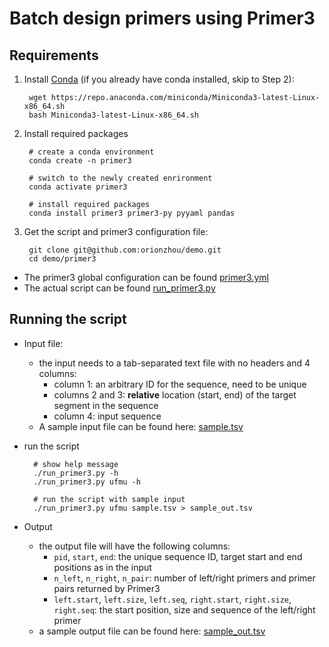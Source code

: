 # Batch design primers using Primer3

## Requirements
1. Install [Conda](https://docs.conda.io/en/latest/miniconda.html) (if you already have conda installed, skip to Step 2):

        wget https://repo.anaconda.com/miniconda/Miniconda3-latest-Linux-x86_64.sh
        bash Miniconda3-latest-Linux-x86_64.sh

2. Install required packages

        # create a conda environment
        conda create -n primer3

        # switch to the newly created enrironment
        conda activate primer3

        # install required packages
        conda install primer3 primer3-py pyyaml pandas

3. Get the script and primer3 configuration file:

        git clone git@github.com:orionzhou/demo.git
        cd demo/primer3

  * The primer3 global configuration can be found [primer3.yml](primer3.yml)
  * The actual script can be found [run_primer3.py](run_primer3.py)

## Running the script

* Input file:
  * the input needs to a tab-separated text file with no headers and 4 columns:
    * column 1: an arbitrary ID for the sequence, need to be unique
    * columns 2 and 3: **relative** location (start, end) of the target segment in the sequence
    * column 4: input sequence
  * A sample input file can be found here: [sample.tsv](sample.tsv)
* run the script

        # show help message
        ./run_primer3.py -h
        ./run_primer3.py ufmu -h

        # run the script with sample input
        ./run_primer3.py ufmu sample.tsv > sample_out.tsv

* Output
  * the output file will have the following columns:
    * `pid`, `start`, `end`: the unique sequence ID, target start and end positions as in the input
    * `n_left`, `n_right`, `n_pair`: number of left/right primers and primer pairs returned by Primer3
    * `left.start`, `left.size`, `left.seq`, `right.start`, `right.size`, `right.seq`: the start position, size and sequence of the left/right primer
  * a sample output file can be found here: [sample_out.tsv](sample_out.tsv)


